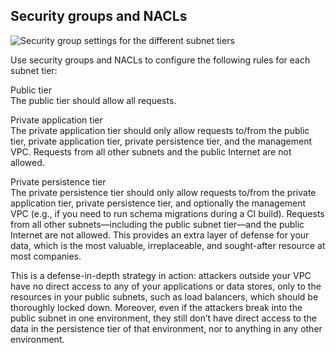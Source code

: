## Security groups and NACLs

![Security group settings for the different subnet tiers](/assets/img/guides/vpc/peering-diagram.png)

Use security groups and NACLs to configure the following rules for each subnet tier:

Public tier  
The public tier should allow all requests.

Private application tier  
The private application tier should only allow requests to/from the public tier, private application tier, private
persistence tier, and the management VPC. Requests from all other subnets and the public Internet are not allowed.

Private persistence tier  
The private persistence tier should only allow requests to/from the private application tier, private persistence
tier, and optionally the management VPC (e.g., if you need to run schema migrations during a CI build). Requests
from all other subnets—including the public subnet tier—and the public Internet are not allowed. This provides
an extra layer of defense for your data, which is the most valuable, irreplaceable, and sought-after resource at most
companies.

This is a defense-in-depth strategy in action: attackers outside your VPC have no direct access to any of your
applications or data stores, only to the resources in your public subnets, such as load balancers, which should be
thoroughly locked down. Moreover, even if the attackers break into the public subnet in one environment, they still
don’t have direct access to the data in the persistence tier of that environment, nor to anything in any other
environment.



<!-- ##DOCS-SOURCER-START
{"sourcePlugin":"Service Catalog Reference","hash":"5255b958a1e3de63729ce1157dd5bc62"}
##DOCS-SOURCER-END -->
